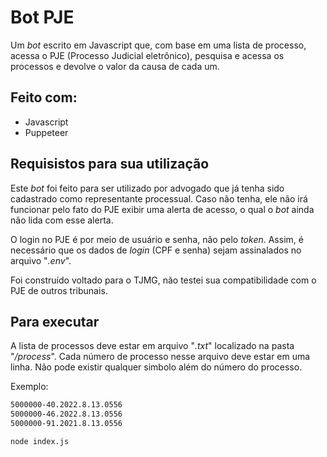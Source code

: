 # Bot PJE

Um _bot_ escrito em Javascript que, com base em uma lista de processo, acessa o PJE (Processo Judicial eletrônico), pesquisa e acessa os processos e devolve o valor da causa de cada um.

## Feito com:

* Javascript
* Puppeteer


## Requisistos para sua utilização

Este _bot_ foi feito para ser utilizado por advogado que já tenha sido cadastrado como representante processual. 
Caso não tenha, ele não irá funcionar pelo fato do PJE exibir uma alerta de acesso, o qual o _bot_ ainda não lida com esse alerta. 

O login no PJE é por meio de usuário e senha, não pelo _token_. Assim, é necessário que os dados de _login_ (CPF e senha) sejam assinalados no arquivo "_.env_". 

Foi construído voltado para o TJMG, não testei sua compatibilidade com o PJE de outros tribunais. 

## Para executar 

A lista de processos deve estar em arquivo "_.txt_" localizado na pasta "_/process_". 
Cada número de processo nesse arquivo deve estar em uma linha. Não pode existir qualquer simbolo além do número do processo. 

Exemplo:
```txt
5000000-40.2022.8.13.0556
5000000-46.2022.8.13.0556
5000000-91.2021.8.13.0556
```

```shel
node index.js
```

